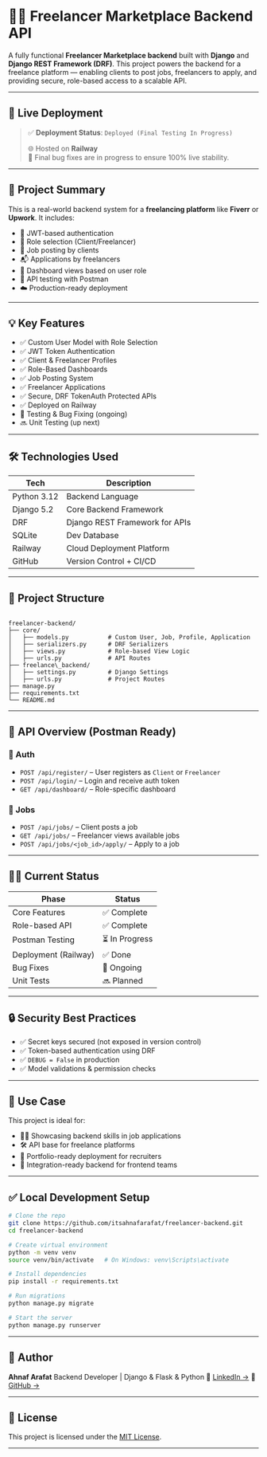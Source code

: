 # 🧑‍💻 Freelancer Marketplace Backend API

A fully functional **Freelancer Marketplace backend** built with **Django** and **Django REST Framework (DRF)**. This project powers the backend for a freelance platform — enabling clients to post jobs, freelancers to apply, and providing secure, role-based access to a scalable API.

---

## 🚀 Live Deployment

> ✅ **Deployment Status**: `Deployed (Final Testing In Progress)`
>  
> 🌐 Hosted on **Railway**  
> 🔧 Final bug fixes are in progress to ensure 100% live stability.

---

## 📌 Project Summary

This is a real-world backend system for a **freelancing platform** like **Fiverr** or **Upwork**. It includes:

- 🔐 JWT-based authentication
- 👤 Role selection (Client/Freelancer)
- 📄 Job posting by clients
- 📬 Applications by freelancers
- 🧾 Dashboard views based on user role
- 🧪 API testing with Postman
- ☁️ Production-ready deployment

---

## 💡 Key Features

- ✅ Custom User Model with Role Selection
- ✅ JWT Token Authentication
- ✅ Client & Freelancer Profiles
- ✅ Role-Based Dashboards
- ✅ Job Posting System
- ✅ Freelancer Applications
- ✅ Secure, DRF TokenAuth Protected APIs
- ✅ Deployed on Railway
- 🔧 Testing & Bug Fixing (ongoing)
- 🔜 Unit Testing (up next)

---

## 🛠️ Technologies Used

| Tech        | Description                          |
|-------------|--------------------------------------|
| Python 3.12 | Backend Language                     |
| Django 5.2  | Core Backend Framework               |
| DRF         | Django REST Framework for APIs       |
| SQLite      | Dev Database                         |
| Railway     | Cloud Deployment Platform            |
| GitHub      | Version Control + CI/CD              |

---

## 📂 Project Structure

```

freelancer-backend/
├── core/
│   ├── models.py           # Custom User, Job, Profile, Application
│   ├── serializers.py      # DRF Serializers
│   ├── views.py            # Role-based View Logic
│   ├── urls.py             # API Routes
├── freelance\_backend/
│   ├── settings.py         # Django Settings
│   ├── urls.py             # Project Routes
├── manage.py
├── requirements.txt
└── README.md

````

---

## 📲 API Overview (Postman Ready)

### 🔑 Auth
- `POST /api/register/` – User registers as `Client` or `Freelancer`
- `POST /api/login/` – Login and receive auth token
- `GET /api/dashboard/` – Role-specific dashboard

### 📄 Jobs
- `POST /api/jobs/` – Client posts a job
- `GET /api/jobs/` – Freelancer views available jobs
- `POST /api/jobs/<job_id>/apply/` – Apply to a job

---

## 👨‍💻 Current Status

| Phase                | Status     |
|----------------------|------------|
| Core Features        | ✅ Complete |
| Role-based API       | ✅ Complete |
| Postman Testing      | ⏳ In Progress |
| Deployment (Railway) | ✅ Done |
| Bug Fixes            | 🔧 Ongoing |
| Unit Tests           | 🔜 Planned |

---

## 🔒 Security Best Practices

- ✅ Secret keys secured (not exposed in version control)
- ✅ Token-based authentication using DRF
- ✅ `DEBUG = False` in production
- ✅ Model validations & permission checks

---

## 🎯 Use Case

This project is ideal for:

- 🧑‍💻 Showcasing backend skills in job applications  
- 🛠️ API base for freelance platforms  
- 💼 Portfolio-ready deployment for recruiters  
- 🔄 Integration-ready backend for frontend teams

---

## ✅ Local Development Setup

```bash
# Clone the repo
git clone https://github.com/itsahnafarafat/freelancer-backend.git
cd freelancer-backend

# Create virtual environment
python -m venv venv
source venv/bin/activate   # On Windows: venv\Scripts\activate

# Install dependencies
pip install -r requirements.txt

# Run migrations
python manage.py migrate

# Start the server
python manage.py runserver
````

---

## 👤 Author

**Ahnaf Arafat**
Backend Developer | Django & Flask & Python
🔗 [LinkedIn →](https://www.linkedin.com/in/ahnaf-arafat-30189a357)
🔗 [GitHub →](https://github.com/itsahnafarafat)

---

## 📄 License

This project is licensed under the [MIT License](LICENSE).

---


